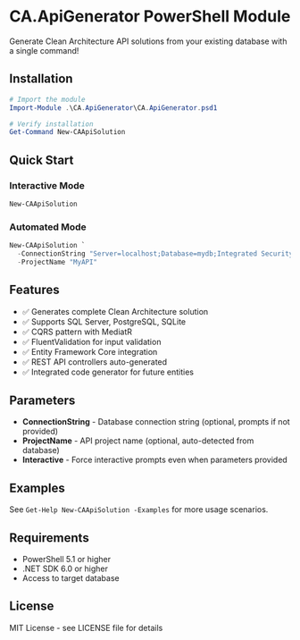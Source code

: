 # CA.ApiGenerator PowerShell Module

Generate Clean Architecture API solutions from your existing database with a single command!

## Installation

```powershell
# Import the module
Import-Module .\CA.ApiGenerator\CA.ApiGenerator.psd1

# Verify installation
Get-Command New-CAApiSolution
```

## Quick Start

### Interactive Mode
```powershell
New-CAApiSolution
```

### Automated Mode
```powershell
New-CAApiSolution `
  -ConnectionString "Server=localhost;Database=mydb;Integrated Security=true;" `
  -ProjectName "MyAPI"
```

## Features

- ✅ Generates complete Clean Architecture solution
- ✅ Supports SQL Server, PostgreSQL, SQLite
- ✅ CQRS pattern with MediatR
- ✅ FluentValidation for input validation
- ✅ Entity Framework Core integration
- ✅ REST API controllers auto-generated
- ✅ Integrated code generator for future entities

## Parameters

- **ConnectionString** - Database connection string (optional, prompts if not provided)
- **ProjectName** - API project name (optional, auto-detected from database)
- **Interactive** - Force interactive prompts even when parameters provided

## Examples

See `Get-Help New-CAApiSolution -Examples` for more usage scenarios.

## Requirements

- PowerShell 5.1 or higher
- .NET SDK 6.0 or higher
- Access to target database

## License

MIT License - see LICENSE file for details
